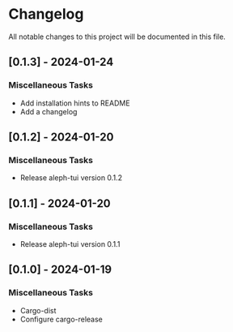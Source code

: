 # Changelog

All notable changes to this project will be documented in this file.

## [0.1.3] - 2024-01-24

### Miscellaneous Tasks

- Add installation hints to README
- Add a changelog

## [0.1.2] - 2024-01-20

### Miscellaneous Tasks

- Release aleph-tui version 0.1.2

## [0.1.1] - 2024-01-20

### Miscellaneous Tasks

- Release aleph-tui version 0.1.1

## [0.1.0] - 2024-01-19

### Miscellaneous Tasks

- Cargo-dist
- Configure cargo-release

<!-- generated by git-cliff -->
